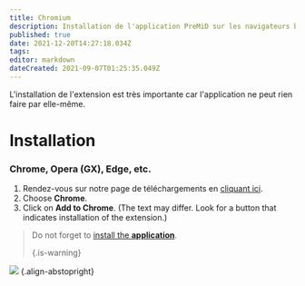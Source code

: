 ```yaml
---
title: Chromium
description: Installation de l'application PreMiD sur les navigateurs basé sur Chromium
published: true
date: 2021-12-20T14:27:18.034Z
tags:
editor: markdown
dateCreated: 2021-09-07T01:25:35.049Z
---
```


L'installation de l'extension est très importante car l'application ne peut rien faire par elle-même.

# Installation
### Chrome, Opera (GX), Edge, etc.
1. Rendez-vous sur notre page de téléchargements en [cliquant ici](https://premid.app/downloads).
2. Choose **Chrome**.
3. Click on **Add to Chrome**. (The text may differ. Look for a button that indicates installation of the extension.)

> Do not forget to [install the **application**](/install). 
> 
> {.is-warning}

![](https://img.icons8.com/color/2x/chrome.png) {.align-abstopright}
